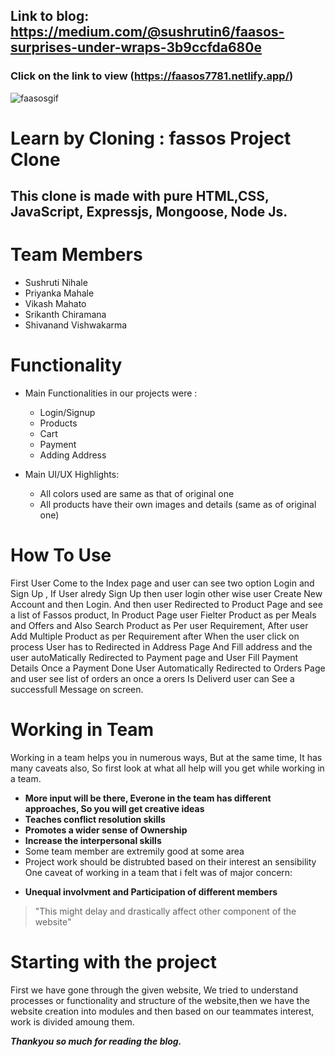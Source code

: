 ## Link to blog: https://medium.com/@sushrutin6/faasos-surprises-under-wraps-3b9ccfda680e
### Click on the link to view (https://faasos7781.netlify.app/)
![faasosgif](https://user-images.githubusercontent.com/97456472/165891179-c9f250ac-9252-45d6-bcf9-c6bd6a0603c6.gif)
# Learn by Cloning : fassos Project Clone

## This clone is made with pure HTML,CSS, JavaScript, Expressjs, Mongoose, Node Js.

# Team Members
   * Sushruti Nihale
   * Priyanka Mahale
   * Vikash Mahato
   * Srikanth Chiramana
   * Shivanand Vishwakarma



# Functionality
* Main Functionalities in our projects were :
    * Login/Signup
    * Products
    * Cart
    * Payment
    * Adding Address
     
     
 * Main UI/UX Highlights:
      * All colors used are same as that of original one
      * All products have their own images and details (same as of original one)
         
# How To Use

First User Come to the Index page and user can see two option Login and Sign Up , If User alredy Sign Up then user login other wise user Create New Account and then Login.
And then user Redirected to Product Page and see a list of Fassos product, In Product Page user Fielter Product as per Meals and Offers and Also Search Product as Per user Requirement, After user Add Multiple Product as per Requirement after When the user click on process User has to Redirected in Address Page And Fill address and the user autoMatically Redirected to Payment page and User Fill Payment Details Once a Payment Done User Automatically Redirected to Orders Page and user see list of orders an once a orers Is Deliverd user can See a successfull Message on screen.


# Working in Team

Working in a team helps you in numerous ways, But at the same time, It has many caveats also, So first look at what all help will you get while working in a team.

- **More input will be there, Everone in the team has different approaches, So you will get creative ideas**
- **Teaches conflict resolution skills**
- **Promotes a wider sense of Ownership**
- **Increase the interpersonal skills**
- Some team member are extremily good at some area
- Project work should be distrubted based on their interest an sensibility
One caveat of working in a team that i felt was of major concern:
* **Unequal involvment and Participation of different members**
>"This might delay and drastically affect other component of the website"
# Starting with the project
First we have gone through the given website, We tried to understand processes or functionality and structure of the website,then we have the website creation into modules and then based on our teammates interest, work is divided amoung them.

***Thankyou so much for reading the blog.***
